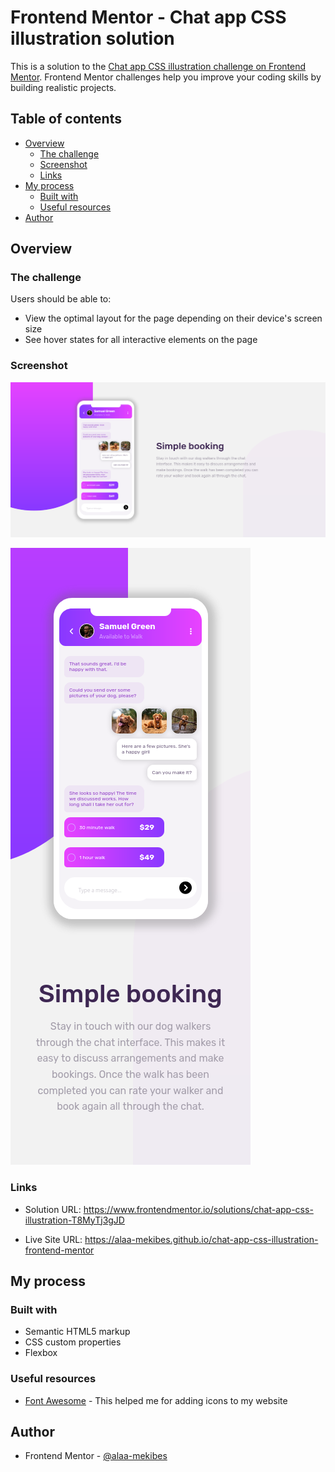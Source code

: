 # Frontend Mentor - Chat app CSS illustration solution

This is a solution to the [Chat app CSS illustration challenge on Frontend Mentor](https://www.frontendmentor.io/challenges/chat-app-css-illustration-O5auMkFqY). Frontend Mentor challenges help you improve your coding skills by building realistic projects. 

## Table of contents

- [Overview](#overview)
  - [The challenge](#the-challenge)
  - [Screenshot](#screenshot)
  - [Links](#links)
- [My process](#my-process)
  - [Built with](#built-with)
  - [Useful resources](#useful-resources)
- [Author](#author)

## Overview

### The challenge

Users should be able to:

- View the optimal layout for the page depending on their device's screen size
- See hover states for all interactive elements on the page

### Screenshot

![](./Screenshot-D.png)

![](./Screenshot-M.png)

### Links

- Solution URL: https://www.frontendmentor.io/solutions/chat-app-css-illustration-T8MyTj3gJD
  
- Live Site URL: https://alaa-mekibes.github.io/chat-app-css-illustration-frontend-mentor

## My process

### Built with

- Semantic HTML5 markup
- CSS custom properties
- Flexbox

### Useful resources

- [Font Awesome](https://fontawesome.com/) - This helped me for adding icons to my website

## Author

- Frontend Mentor - [@alaa-mekibes](https://www.frontendmentor.io/profile/alaa-mekibes)
